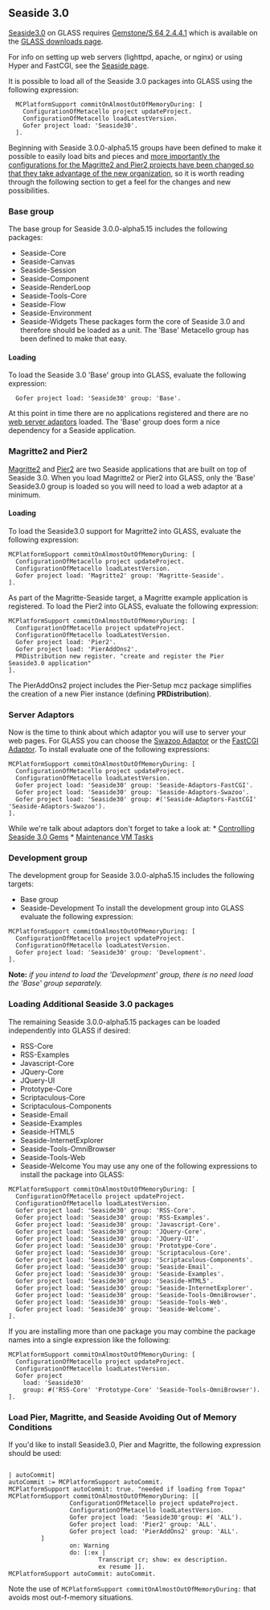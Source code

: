 ## Seaside 3.0 ##
[Seaside3.0](http://www.seaside.st/community/development/seaside30) on GLASS requires [Gemstone/S 64 2.4.4.1](http://gemstonesoup.wordpress.com/2010/07/15/gemstones-64-version-2-4-4-1-is-shipping/) which is available on the [GLASS downloads page](http://seaside.gemstone.com/downloads.html).

For info on setting up web servers (lighttpd, apache, or nginx) or using Hyper and FastCGI, see the [Seaside page](SeasideConfiguration.md).

It is possible to load all of the Seaside 3.0 packages into GLASS using the following expression:
```
  MCPlatformSupport commitOnAlmostOutOfMemoryDuring: [
    ConfigurationOfMetacello project updateProject.
    ConfigurationOfMetacello loadLatestVersion.
    Gofer project load: 'Seaside30'.
  ].
```
Beginning with Seaside 3.0.0-alpha5.15 groups have been defined to make it possible to easily load bits and pieces and [more importantly the configurations for the Magritte2 and Pier2 projects have been changed so that they take advantage of the new organization](http://forum.world.st/ANN-new-config-versions-for-Seaside30-Grease-Magritte2-Pier2-Pier2AddOns-td2287876.html#a2287876), so it is worth reading through the following section to get a feel for the changes and new possibilities.
### Base group ###
The base group for Seaside 3.0.0-alpha5.15 includes the following packages:
  * Seaside-Core
  * Seaside-Canvas
  * Seaside-Session
  * Seaside-Component
  * Seaside-RenderLoop
  * Seaside-Tools-Core
  * Seaside-Flow
  * Seaside-Environment
  * Seaside-Widgets
These packages form the core of Seaside 3.0 and therefore should be loaded as a unit. The 'Base' Metacello group has been defined to make that easy.
#### Loading ####
To load the Seaside 3.0 'Base' group into GLASS, evaluate the following expression:
```
  Gofer project load: 'Seaside30' group: 'Base'.
```
At this point in time there are no applications registered and there are no [web server adaptors](http://blog.fitzell.ca/2009/03/seaside-server-adaptors.html) loaded. The 'Base' group does form a nice dependency for a Seaside application.
### Magritte2 and Pier2 ###
[Magritte2](http://www.lukas-renggli.ch/smalltalk/magritte) and [Pier2](http://www.piercms.com/) are two Seaside applications that are built on top of Seaside 3.0. When you load Magritte2 or Pier2 into GLASS, only the 'Base' Seaside3.0 group is loaded so you will need to load a web adaptor at a minimum.
#### Loading ####
To load the Seaside3.0 support for Magritte2 into GLASS, evaluate the following expression:
```
MCPlatformSupport commitOnAlmostOutOfMemoryDuring: [
  ConfigurationOfMetacello project updateProject.
  ConfigurationOfMetacello loadLatestVersion.
  Gofer project load: 'Magritte2' group: 'Magritte-Seaside'.
].
```
As part of the Magritte-Seaside target, a Magritte example application is registered.
To load the Pier2 into GLASS, evaluate the following expression:
```
MCPlatformSupport commitOnAlmostOutOfMemoryDuring: [
  ConfigurationOfMetacello project updateProject.
  ConfigurationOfMetacello loadLatestVersion.
  Gofer project load: 'Pier2'.
  Gofer project load: 'PierAddOns2'.
  PRDistribution new register. "create and register the Pier Seaside3.0 application"
].
```
The PierAddOns2 project includes the Pier-Setup mcz package simplifies the creation of a new Pier instance (defining **PRDistribution**).
### Server Adaptors ###
Now is the time to think about which adaptor you will use to server your web pages. For GLASS you can choose the [Swazoo Adaptor](SwazooAdaptor.md) or the [FastCGI Adaptor](FastCGIAdaptor.md). To install evaluate one of the following expressions:
```
MCPlatformSupport commitOnAlmostOutOfMemoryDuring: [
  ConfigurationOfMetacello project updateProject.
  ConfigurationOfMetacello loadLatestVersion.
  Gofer project load: 'Seaside30' group: 'Seaside-Adaptors-FastCGI'.
  Gofer project load: 'Seaside30' group: 'Seaside-Adaptors-Swazoo'.
  Gofer project load: 'Seaside30' group: #('Seaside-Adaptors-FastCGI' 'Seaside-Adaptors-Swazoo').
].
```
While we're talk about adaptors don't forget to take a look at:
    * [Controlling Seaside 3.0 Gems](ControllingSeaside30Gems.md)
    * [Maintenance VM Tasks](MaintenanceVMTasks.md)
### Development group ###
The development group for Seaside 3.0.0-alpha5.15 includes the following targets:
  * Base group
  * Seaside-Development
To install the development group into GLASS evaluate the following expression:
```
MCPlatformSupport commitOnAlmostOutOfMemoryDuring: [
  ConfigurationOfMetacello project updateProject.
  ConfigurationOfMetacello loadLatestVersion.
  Gofer project load: 'Seaside30' group: 'Development'.
].
```
**Note:** _if you intend to load the 'Development' group, there is no need load the 'Base' group separately._
### Loading Additional Seaside 3.0 packages ###
The remaining Seaside 3.0.0-alpha5.15 packages can be loaded independently into GLASS if desired:
  * RSS-Core
  * RSS-Examples
  * Javascript-Core
  * JQuery-Core
  * JQuery-UI
  * Prototype-Core
  * Scriptaculous-Core
  * Scriptaculous-Components
  * Seaside-Email
  * Seaside-Examples
  * Seaside-HTML5
  * Seaside-InternetExplorer
  * Seaside-Tools-OmniBrowser
  * Seaside-Tools-Web
  * Seaside-Welcome
You may use any one of the following expressions to install the package into GLASS:
```
MCPlatformSupport commitOnAlmostOutOfMemoryDuring: [
  ConfigurationOfMetacello project updateProject.
  ConfigurationOfMetacello loadLatestVersion.
  Gofer project load: 'Seaside30' group: 'RSS-Core'.
  Gofer project load: 'Seaside30' group: 'RSS-Examples'.
  Gofer project load: 'Seaside30' group: 'Javascript-Core'.
  Gofer project load: 'Seaside30' group: 'JQuery-Core'.
  Gofer project load: 'Seaside30' group: 'JQuery-UI'.
  Gofer project load: 'Seaside30' group: 'Prototype-Core'.
  Gofer project load: 'Seaside30' group: 'Scriptaculous-Core'.
  Gofer project load: 'Seaside30' group: 'Scriptaculous-Components'.
  Gofer project load: 'Seaside30' group: 'Seaside-Email'.
  Gofer project load: 'Seaside30' group: 'Seaside-Examples'.
  Gofer project load: 'Seaside30' group: 'Seaside-HTML5'.
  Gofer project load: 'Seaside30' group: 'Seaside-InternetExplorer'.
  Gofer project load: 'Seaside30' group: 'Seaside-Tools-OmniBrowser'.
  Gofer project load: 'Seaside30' group: 'Seaside-Tools-Web'.
  Gofer project load: 'Seaside30' group: 'Seaside-Welcome'.
].
```
If you are installing more than one package you may combine the package names into a single expression like the following:
```
MCPlatformSupport commitOnAlmostOutOfMemoryDuring: [
  ConfigurationOfMetacello project updateProject.
  ConfigurationOfMetacello loadLatestVersion.
  Gofer project 
    load: 'Seaside30' 
    group: #('RSS-Core' 'Prototype-Core' 'Seaside-Tools-OmniBrowser').
].
```
### Load Pier, Magritte, and Seaside Avoiding Out of Memory Conditions ###
If you'd like to install Seaside3.0, Pier and Magritte, the following expression should be used:
```

| autoCommit|
autoCommit := MCPlatformSupport autoCommit.
MCPlatformSupport autoCommit: true. "needed if loading from Topaz"
MCPlatformSupport commitOnAlmostOutOfMemoryDuring: [[
                 ConfigurationOfMetacello project updateProject.
                 ConfigurationOfMetacello loadLatestVersion.
                 Gofer project load: 'Seaside30'group: #( 'ALL').
                 Gofer project load: 'Pier2' group: 'ALL'.
                 Gofer project load: 'PierAddOns2' group: 'ALL'.
         ]
                 on: Warning
                 do: [:ex |
                         Transcript cr; show: ex description.
                         ex resume ]].
MCPlatformSupport autoCommit: autoCommit.
```
Note the use of `MCPlatformSupport commitOnAlmostOutOfMemoryDuring:` that avoids most out-f-memory situations.